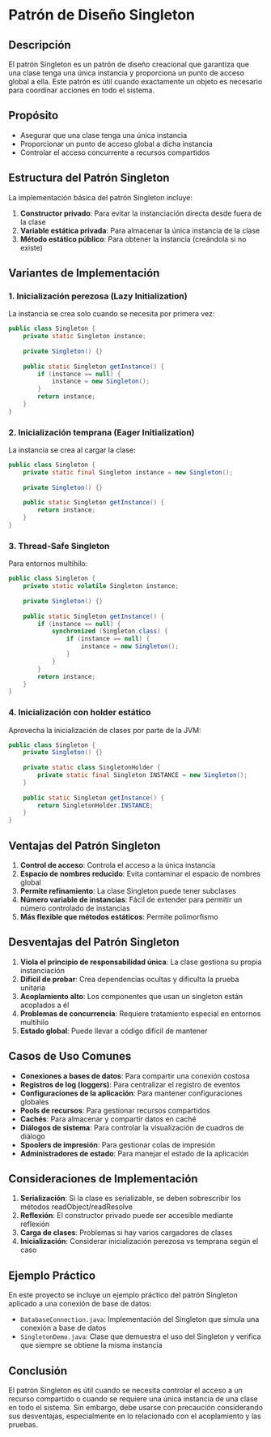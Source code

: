 # Patrón de Diseño Singleton

## Descripción
El patrón Singleton es un patrón de diseño creacional que garantiza que una clase tenga una única instancia y proporciona un punto de acceso global a ella. Este patrón es útil cuando exactamente un objeto es necesario para coordinar acciones en todo el sistema.

## Propósito
- Asegurar que una clase tenga una única instancia
- Proporcionar un punto de acceso global a dicha instancia
- Controlar el acceso concurrente a recursos compartidos

## Estructura del Patrón Singleton
La implementación básica del patrón Singleton incluye:

1. **Constructor privado**: Para evitar la instanciación directa desde fuera de la clase
2. **Variable estática privada**: Para almacenar la única instancia de la clase
3. **Método estático público**: Para obtener la instancia (creándola si no existe)

## Variantes de Implementación

### 1. Inicialización perezosa (Lazy Initialization)
La instancia se crea solo cuando se necesita por primera vez:

```java
public class Singleton {
    private static Singleton instance;
    
    private Singleton() {}
    
    public static Singleton getInstance() {
        if (instance == null) {
            instance = new Singleton();
        }
        return instance;
    }
}
```

### 2. Inicialización temprana (Eager Initialization)
La instancia se crea al cargar la clase:

```java
public class Singleton {
    private static final Singleton instance = new Singleton();
    
    private Singleton() {}
    
    public static Singleton getInstance() {
        return instance;
    }
}
```

### 3. Thread-Safe Singleton
Para entornos multihilo:

```java
public class Singleton {
    private static volatile Singleton instance;
    
    private Singleton() {}
    
    public static Singleton getInstance() {
        if (instance == null) {
            synchronized (Singleton.class) {
                if (instance == null) {
                    instance = new Singleton();
                }
            }
        }
        return instance;
    }
}
```

### 4. Inicialización con holder estático
Aprovecha la inicialización de clases por parte de la JVM:

```java
public class Singleton {
    private Singleton() {}
    
    private static class SingletonHolder {
        private static final Singleton INSTANCE = new Singleton();
    }
    
    public static Singleton getInstance() {
        return SingletonHolder.INSTANCE;
    }
}
```

## Ventajas del Patrón Singleton
1. **Control de acceso**: Controla el acceso a la única instancia
2. **Espacio de nombres reducido**: Evita contaminar el espacio de nombres global
3. **Permite refinamiento**: La clase Singleton puede tener subclases
4. **Número variable de instancias**: Fácil de extender para permitir un número controlado de instancias
5. **Más flexible que métodos estáticos**: Permite polimorfismo

## Desventajas del Patrón Singleton
1. **Viola el principio de responsabilidad única**: La clase gestiona su propia instanciación
2. **Difícil de probar**: Crea dependencias ocultas y dificulta la prueba unitaria
3. **Acoplamiento alto**: Los componentes que usan un singleton están acoplados a él
4. **Problemas de concurrencia**: Requiere tratamiento especial en entornos multihilo
5. **Estado global**: Puede llevar a código difícil de mantener

## Casos de Uso Comunes
- **Conexiones a bases de datos**: Para compartir una conexión costosa
- **Registros de log (loggers)**: Para centralizar el registro de eventos
- **Configuraciones de la aplicación**: Para mantener configuraciones globales
- **Pools de recursos**: Para gestionar recursos compartidos
- **Cachés**: Para almacenar y compartir datos en caché
- **Diálogos de sistema**: Para controlar la visualización de cuadros de diálogo
- **Spoolers de impresión**: Para gestionar colas de impresión
- **Administradores de estado**: Para manejar el estado de la aplicación

## Consideraciones de Implementación
1. **Serialización**: Si la clase es serializable, se deben sobrescribir los métodos readObject/readResolve
2. **Reflexión**: El constructor privado puede ser accesible mediante reflexión
3. **Carga de clases**: Problemas si hay varios cargadores de clases
4. **Inicialización**: Considerar inicialización perezosa vs temprana según el caso

## Ejemplo Práctico
En este proyecto se incluye un ejemplo práctico del patrón Singleton aplicado a una conexión de base de datos:

- `DatabaseConnection.java`: Implementación del Singleton que simula una conexión a base de datos
- `SingletonDemo.java`: Clase que demuestra el uso del Singleton y verifica que siempre se obtiene la misma instancia

## Conclusión
El patrón Singleton es útil cuando se necesita controlar el acceso a un recurso compartido o cuando se requiere una única instancia de una clase en todo el sistema. Sin embargo, debe usarse con precaución considerando sus desventajas, especialmente en lo relacionado con el acoplamiento y las pruebas.